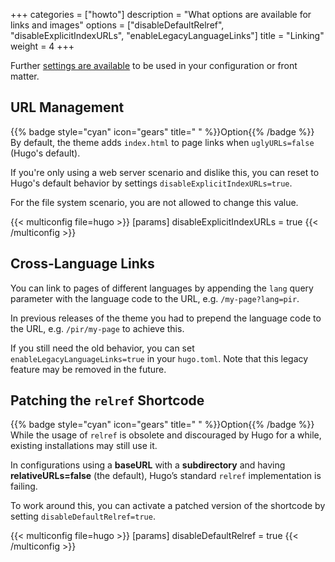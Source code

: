 +++
categories = ["howto"]
description = "What options are available for links and images"
options = ["disableDefaultRelref", "disableExplicitIndexURLs", "enableLegacyLanguageLinks"]
title = "Linking"
weight = 4
+++

Further [settings are available](authoring/frontmatter/linking) to be used in your configuration or front matter.

## URL Management

{{% badge style="cyan" icon="gears" title=" " %}}Option{{% /badge %}} By default, the theme adds `index.html` to page links when `uglyURLs=false` (Hugo's default).

If you're only using a web server scenario and dislike this, you can reset to Hugo's default behavior by settings `disableExplicitIndexURLs=true`.

For the file system scenario, you are not allowed to change this value.

{{< multiconfig file=hugo >}}
[params]
  disableExplicitIndexURLs = true
{{< /multiconfig >}}

## Cross-Language Links

You can link to pages of different languages by appending the `lang` query parameter with the language code to the URL, e.g. `/my-page?lang=pir`.

In previous releases of the theme you had to prepend the language code to the URL, e.g. `/pir/my-page` to achieve this.

If you still need the old behavior, you can set `enableLegacyLanguageLinks=true` in your `hugo.toml`. Note that this legacy feature may be removed in the future.

## Patching the `relref` Shortcode

{{% badge style="cyan" icon="gears" title=" " %}}Option{{% /badge %}} While the usage of `relref` is obsolete and discouraged by Hugo for a while, existing installations may still use it.

In configurations using a **baseURL** with a **subdirectory** and having **relativeURLs=false** (the default), Hugo’s standard `relref` implementation is failing.

To work around this, you can activate a patched version of the shortcode by setting `disableDefaultRelref=true`.

{{< multiconfig file=hugo >}}
[params]
  disableDefaultRelref = true
{{< /multiconfig >}}
